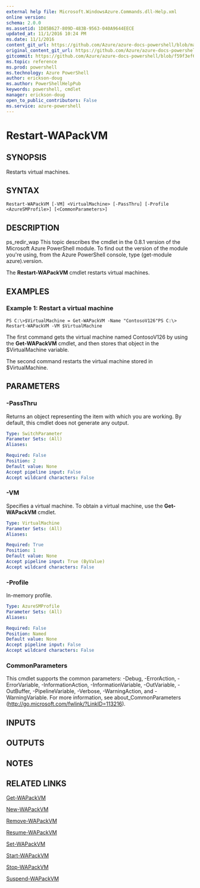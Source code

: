 ```yaml
---
external help file: Microsoft.WindowsAzure.Commands.dll-Help.xml
online version: 
schema: 2.0.0
ms.assetid: 1D85B627-809D-483B-9563-040A9644EECE
updated_at: 11/1/2016 10:24 PM
ms.date: 11/1/2016
content_git_url: https://github.com/Azure/azure-docs-powershell/blob/master/azureps-cmdlets-docs/ServiceManagement/Azure.Compute/v1.6.1/Restart-WAPackVM.md
original_content_git_url: https://github.com/Azure/azure-docs-powershell/blob/master/azureps-cmdlets-docs/ServiceManagement/Azure.Compute/v1.6.1/Restart-WAPackVM.md
gitcommit: https://github.com/Azure/azure-docs-powershell/blob/f59f3ef60bc592383812213e69fd77ba950759ed/azureps-cmdlets-docs/ServiceManagement/Azure.Compute/v1.6.1/Restart-WAPackVM.md
ms.topic: reference
ms.prod: powershell
ms.technology: Azure PowerShell
author: erickson-doug
ms.author: PowerShellHelpPub
keywords: powershell, cmdlet
manager: erickson-doug
open_to_public_contributors: False
ms.service: azure-powershell
---
```


# Restart-WAPackVM

## SYNOPSIS
Restarts virtual machines.

## SYNTAX

```
Restart-WAPackVM [-VM] <VirtualMachine> [-PassThru] [-Profile <AzureSMProfile>] [<CommonParameters>]
```

## DESCRIPTION
ps_redir_wap This topic describes the cmdlet in the 0.8.1 version of the Microsoft Azure PowerShell module.
To find out the version of the module you're using, from the Azure PowerShell console, type (get-module azure).version.

The **Restart-WAPackVM** cmdlet restarts virtual machines.

## EXAMPLES

### Example 1: Restart a virtual machine
```
PS C:\>$VirtualMachine = Get-WAPackVM -Name "ContosoV126"PS C:\> Restart-WAPackVM -VM $VirtualMachine
```

The first command gets the virtual machine named ContosoV126 by using the **Get-WAPackVM** cmdlet, and then stores that object in the $VirtualMachine variable.

The second command restarts the virtual machine stored in $VirtualMachine.

## PARAMETERS

### -PassThru
Returns an object representing the item with which you are working.
By default, this cmdlet does not generate any output.

```yaml
Type: SwitchParameter
Parameter Sets: (All)
Aliases: 

Required: False
Position: 2
Default value: None
Accept pipeline input: False
Accept wildcard characters: False
```

### -VM
Specifies a virtual machine.
To obtain a virtual machine, use the **Get-WAPackVM** cmdlet.

```yaml
Type: VirtualMachine
Parameter Sets: (All)
Aliases: 

Required: True
Position: 1
Default value: None
Accept pipeline input: True (ByValue)
Accept wildcard characters: False
```

### -Profile
In-memory profile.

```yaml
Type: AzureSMProfile
Parameter Sets: (All)
Aliases: 

Required: False
Position: Named
Default value: None
Accept pipeline input: False
Accept wildcard characters: False
```

### CommonParameters
This cmdlet supports the common parameters: -Debug, -ErrorAction, -ErrorVariable, -InformationAction, -InformationVariable, -OutVariable, -OutBuffer, -PipelineVariable, -Verbose, -WarningAction, and -WarningVariable. For more information, see about_CommonParameters (http://go.microsoft.com/fwlink/?LinkID=113216).

## INPUTS

## OUTPUTS

## NOTES

## RELATED LINKS

[Get-WAPackVM](xref:ServiceManagement/Azure.Compute/v1.6.1/Get-WAPackVM.md)

[New-WAPackVM](xref:ServiceManagement/Azure.Compute/v1.6.1/New-WAPackVM.md)

[Remove-WAPackVM](xref:ServiceManagement/Azure.Compute/v1.6.1/Remove-WAPackVM.md)

[Resume-WAPackVM](xref:ServiceManagement/Azure.Compute/v1.6.1/Resume-WAPackVM.md)

[Set-WAPackVM](xref:ServiceManagement/Azure.Compute/v1.6.1/Set-WAPackVM.md)

[Start-WAPackVM](xref:ServiceManagement/Azure.Compute/v1.6.1/Start-WAPackVM.md)

[Stop-WAPackVM](xref:ServiceManagement/Azure.Compute/v1.6.1/Stop-WAPackVM.md)

[Suspend-WAPackVM](xref:ServiceManagement/Azure.Compute/v1.6.1/Suspend-WAPackVM.md)


